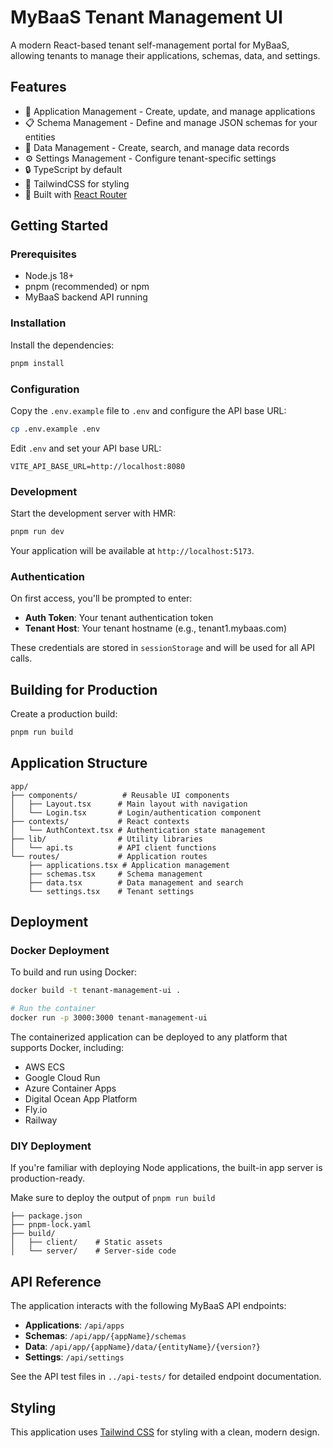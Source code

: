 # MyBaaS Tenant Management UI

A modern React-based tenant self-management portal for MyBaaS, allowing tenants to manage their applications, schemas, data, and settings.

## Features

- 🚀 Application Management - Create, update, and manage applications
- 📋 Schema Management - Define and manage JSON schemas for your entities
- 💾 Data Management - Create, search, and manage data records
- ⚙️ Settings Management - Configure tenant-specific settings
- 🔒 TypeScript by default
- 🎉 TailwindCSS for styling
- 📖 Built with [React Router](https://reactrouter.com/)

## Getting Started

### Prerequisites

- Node.js 18+
- pnpm (recommended) or npm
- MyBaaS backend API running

### Installation

Install the dependencies:

```bash
pnpm install
```

### Configuration

Copy the `.env.example` file to `.env` and configure the API base URL:

```bash
cp .env.example .env
```

Edit `.env` and set your API base URL:

```
VITE_API_BASE_URL=http://localhost:8080
```

### Development

Start the development server with HMR:

```bash
pnpm run dev
```

Your application will be available at `http://localhost:5173`.

### Authentication

On first access, you'll be prompted to enter:
- **Auth Token**: Your tenant authentication token
- **Tenant Host**: Your tenant hostname (e.g., tenant1.mybaas.com)

These credentials are stored in `sessionStorage` and will be used for all API calls.

## Building for Production

Create a production build:

```bash
pnpm run build
```

## Application Structure

```
app/
├── components/          # Reusable UI components
│   ├── Layout.tsx      # Main layout with navigation
│   └── Login.tsx       # Login/authentication component
├── contexts/           # React contexts
│   └── AuthContext.tsx # Authentication state management
├── lib/                # Utility libraries
│   └── api.ts          # API client functions
└── routes/             # Application routes
    ├── applications.tsx # Application management
    ├── schemas.tsx     # Schema management
    ├── data.tsx        # Data management and search
    └── settings.tsx    # Tenant settings
```

## Deployment

### Docker Deployment

To build and run using Docker:

```bash
docker build -t tenant-management-ui .

# Run the container
docker run -p 3000:3000 tenant-management-ui
```

The containerized application can be deployed to any platform that supports Docker, including:

- AWS ECS
- Google Cloud Run
- Azure Container Apps
- Digital Ocean App Platform
- Fly.io
- Railway

### DIY Deployment

If you're familiar with deploying Node applications, the built-in app server is production-ready.

Make sure to deploy the output of `pnpm run build`

```
├── package.json
├── pnpm-lock.yaml
├── build/
│   ├── client/    # Static assets
│   └── server/    # Server-side code
```

## API Reference

The application interacts with the following MyBaaS API endpoints:

- **Applications**: `/api/apps`
- **Schemas**: `/api/app/{appName}/schemas`
- **Data**: `/api/app/{appName}/data/{entityName}/{version?}`
- **Settings**: `/api/settings`

See the API test files in `../api-tests/` for detailed endpoint documentation.

## Styling

This application uses [Tailwind CSS](https://tailwindcss.com/) for styling with a clean, modern design.
